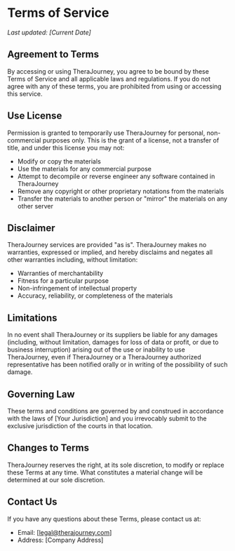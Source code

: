 # Terms of Service

_Last updated: [Current Date]_

## Agreement to Terms

By accessing or using TheraJourney, you agree to be bound by these Terms of Service and all applicable laws and regulations. If you do not agree with any of these terms, you are prohibited from using or accessing this service.

## Use License

Permission is granted to temporarily use TheraJourney for personal, non-commercial purposes only. This is the grant of a license, not a transfer of title, and under this license you may not:

- Modify or copy the materials
- Use the materials for any commercial purpose
- Attempt to decompile or reverse engineer any software contained in TheraJourney
- Remove any copyright or other proprietary notations from the materials
- Transfer the materials to another person or "mirror" the materials on any other server

## Disclaimer

TheraJourney services are provided "as is". TheraJourney makes no warranties, expressed or implied, and hereby disclaims and negates all other warranties including, without limitation:

- Warranties of merchantability
- Fitness for a particular purpose
- Non-infringement of intellectual property
- Accuracy, reliability, or completeness of the materials

## Limitations

In no event shall TheraJourney or its suppliers be liable for any damages (including, without limitation, damages for loss of data or profit, or due to business interruption) arising out of the use or inability to use TheraJourney, even if TheraJourney or a TheraJourney authorized representative has been notified orally or in writing of the possibility of such damage.

## Governing Law

These terms and conditions are governed by and construed in accordance with the laws of [Your Jurisdiction] and you irrevocably submit to the exclusive jurisdiction of the courts in that location.

## Changes to Terms

TheraJourney reserves the right, at its sole discretion, to modify or replace these Terms at any time. What constitutes a material change will be determined at our sole discretion.

## Contact Us

If you have any questions about these Terms, please contact us at:

- Email: [legal@therajourney.com]
- Address: [Company Address]

